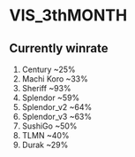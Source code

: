 ﻿# VIS_3thMONTH
## Currently winrate
1. Century ~25%
2. Machi Koro ~33%
3. Sheriff ~93%
4. Splendor ~59%
5. Splendor_v2 ~64%
6. Splendor_v3 ~63%
7. SushiGo ~50%
8. TLMN ~40%
9. Durak ~29%
